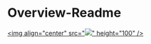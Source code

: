 # Overview-Readme
<a href="URL_REDIRECT" target="blank"><img align="center" src="<img src="https://github-readme-stats.vercel.app/api/top-langs/?username={IgorTrifunovic}" />" height="100" /></a>

